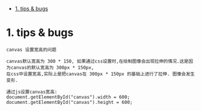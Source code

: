 <!-- TOC -->

- [1. tips & bugs](#1-tips--bugs)

<!-- /TOC -->

# 1. tips & bugs

    canvas 设置宽高的问题

    canvas默认宽高为 300 * 150, 如果通过css设置时,在绘制图像会出现拉伸的情况.这是因为canvas的默认宽高为 300px * 150px,
    在css中设置宽高,实际上是把canvas在 300px * 150px 的基础上进行了拉伸. 图像会发生变形.

    通过js设置canvas宽高:
    document.getElementById("canvas").width = 600;
    document.getElementById("canvas").height = 600;